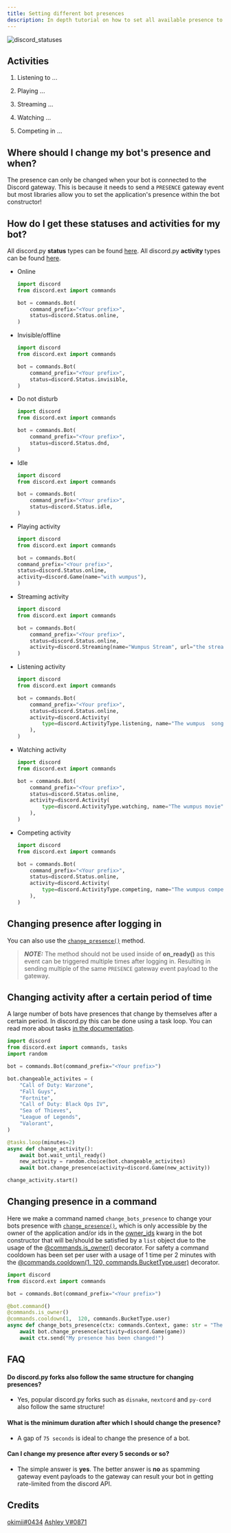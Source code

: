 ```yaml
---
title: Setting different bot presences
description: In depth tutorial on how to set all available presence to your bot!
---
```

![discord_statuses](https://cdn.discordapp.com/attachments/847979818444521582/989739880449994772/unknown.png)

## Activities
1. Listening to ...

2. Playing ...

3. Streaming ...

4. Watching ...

5. Competing in ...

## Where should I change my bot's presence and when?
The presence can only be changed when your bot is connected to the Discord gateway. This is because it needs to send a `PRESENCE` gateway event but most libraries allow you to set the application's presence within the bot constructor!

## How do I get these statuses and activities for my bot?
All discord.py **status** types can be found [here](https://discordpy.readthedocs.io/en/stable/api.html?highlight=status#discord.Status). All discord.py **activity** types can be found [here](https://discordpy.readthedocs.io/en/stable/api.html?highlight=discord%20activity#discord.ActivityType).

- Online
    ```py
    import discord
    from discord.ext import commands

    bot = commands.Bot(
        command_prefix="<Your prefix>",
        status=discord.Status.online,
    )
    ```

- Invisible/offline
    ```py
    import discord
    from discord.ext import commands

    bot = commands.Bot(
        command_prefix="<Your prefix>",
        status=discord.Status.invisible,
    )
    ```

- Do not disturb
    ```py
    import discord
    from discord.ext import commands

    bot = commands.Bot(
        command_prefix="<Your prefix>",
        status=discord.Status.dnd,
    )
    ```
 
- Idle
    ```py
    import discord
    from discord.ext import commands

    bot = commands.Bot(
        command_prefix="<Your prefix>",
        status=discord.Status.idle,
    )
    ```

- Playing activity
    ```py
    import discord
    from discord.ext import commands

    bot = commands.Bot(
    command_prefix="<Your prefix>",
    status=discord.Status.online,
    activity=discord.Game(name="with wumpus"),
    )
    ```

- Streaming activity
    ```py
    import discord
    from discord.ext import commands

    bot = commands.Bot(
        command_prefix="<Your prefix>",
        status=discord.Status.online,
        activity=discord.Streaming(name="Wumpus Stream", url="the streams url"),
    )
    ```

- Listening activity
    ```py
    import discord
    from discord.ext import commands

    bot = commands.Bot(
        command_prefix="<Your prefix>",
        status=discord.Status.online,
        activity=discord.Activity(
            type=discord.ActivityType.listening, name="The wumpus  song"
        ),
    )
    ```

- Watching activity
    ```py
    import discord
    from discord.ext import commands

    bot = commands.Bot(
        command_prefix="<Your prefix>",
        status=discord.Status.online,
        activity=discord.Activity(
            type=discord.ActivityType.watching, name="The wumpus movie"
        ),
    )
    ```

- Competing activity
    ```py
    import discord
    from discord.ext import commands

    bot = commands.Bot(
        command_prefix="<Your prefix>",
        status=discord.Status.online,
        activity=discord.Activity(
            type=discord.ActivityType.competing, name="The wumpus competition"
        ),
    )
    ```

## Changing presence after logging in
You can also use the [`change_presence()`](https://discordpy.readthedocs.io/en/latest/ext/commands/api.html?highlight=bot#discord.ext.commands.Bot.change_presence) method.

> **_NOTE:_** The method should not be used inside of **on_ready()** as this event can be triggered multiple times after logging in. Resulting in sending multiple of the same `PRESENCE` gateway event payload to the gateway.

## Changing activity after a certain period of time
A large number of bots have presences that change by themselves after a certain period. In discord.py this can be done using a task loop. You can read more about tasks [in the documentation](https://discordpy.readthedocs.io/en/latest/ext/tasks/index.html).

```py
import discord
from discord.ext import commands, tasks
import random

bot = commands.Bot(command_prefix="<Your prefix>")

bot.changeable_activites = (
    "Call of Duty: Warzone",
    "Fall Guys",
    "Fortnite",
    "Call of Duty: Black Ops IV",
    "Sea of Thieves",
    "League of Legends",
    "Valorant",
)

@tasks.loop(minutes=2)
async def change_activity():
    await bot.wait_until_ready()
    new_activity = random.choice(bot.changeable_activites)
    await bot.change_presence(activity=discord.Game(new_activity))

change_activity.start()
```

## Changing presence in a command
Here we make a command named `change_bots_presence` to change your bots presence with [`change_presence()`](https://discordpy.readthedocs.io/en/latest/ext/commands/api.html?highlight=bot#discord.ext.commands.Bot.change_presence), which is only accessible by the owner of the application and/or ids in the [owner_ids](https://discordpy.readthedocs.io/en/stable/ext/commands/api.html?highlight=bot%20owner_ids#discord.ext.commands.Bot.owner_ids) kwarg in the bot constructor that will be/should be satisfied by a `list` object due to the usage of the [@commands.is_owner()](https://discordpy.readthedocs.io/en/stable/ext/commands/api.html?highlight=is_owner#discord.ext.commands.is_owner) decorator. For safety a command cooldown has been set per user with a usage of 1 time per 2 minutes with the [@commands.cooldown(1, 120, commands.BucketType.user)](https://discordpy.readthedocs.io/en/stable/ext/commands/api.html?highlight=commands%20cooldown#discord.ext.commands.cooldown) decorator.
```py
import discord
from discord.ext import commands

bot = commands.Bot(command_prefix="<Your prefix>")

@bot.command()
@commands.is_owner()
@commands.cooldown(1,  120, commands.BucketType.user)
async def change_bots_presence(ctx: commands.Context, game: str = "The wumpus game") -> None:
	await bot.change_presence(activity=discord.Game(game))
	await ctx.send("My presence has been changed!")

``` 


## FAQ

#### Do discord.py forks also follow the same structure for changing presences?
- Yes, popular discord.py forks such as `disnake`, `nextcord` and `py-cord` also follow the same structure!

#### What is the minimum duration after which I should change the presence?
- A gap of `75 seconds` is ideal to change the presence of a bot.

#### Can I change my presence after every 5 seconds or so?
- The simple answer is **yes**. The better answer is **no** as spamming gateway event payloads to the gateway can result your bot in getting rate-limited from the discord API.

## Credits
[okimii#0434](https://discord.com/users/637458038915203127)
[Ashley V#0871](https://discord.com/users/925079016174682213)
